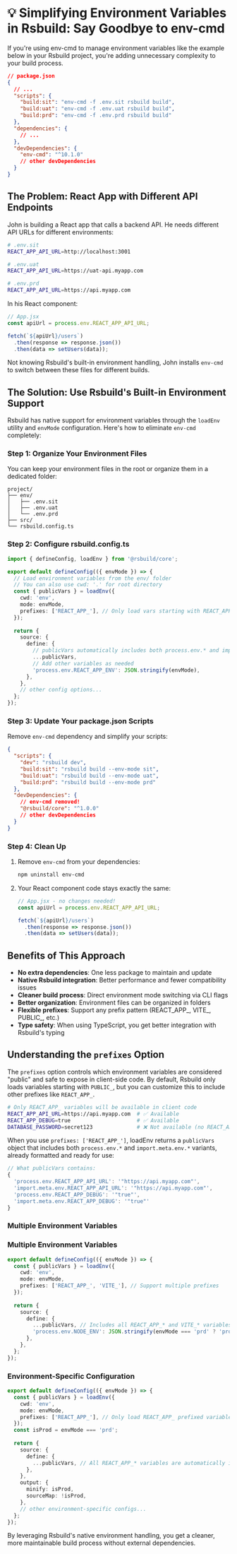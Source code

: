 # 💡 Simplifying Environment Variables in Rsbuild: Say Goodbye to env-cmd

If you're using env-cmd to manage environment variables like the example below in your Rsbuild project, you're adding unnecessary complexity to your build process.

```json
// package.json
{
  // ...
  "scripts": {
    "build:sit": "env-cmd -f .env.sit rsbuild build",
    "build:uat": "env-cmd -f .env.uat rsbuild build",
    "build:prd": "env-cmd -f .env.prd rsbuild build"
  },
  "dependencies": {
    // ...
  },
  "devDependencies": {
    "env-cmd": "^10.1.0"
    // other devDependencies
  }
}
```

## The Problem: React App with Different API Endpoints

John is building a React app that calls a backend API. He needs different API URLs for different environments:

```bash
# .env.sit
REACT_APP_API_URL=http://localhost:3001

# .env.uat  
REACT_APP_API_URL=https://uat-api.myapp.com

# .env.prd
REACT_APP_API_URL=https://api.myapp.com
```

In his React component:
```jsx
// App.jsx
const apiUrl = process.env.REACT_APP_API_URL;

fetch(`${apiUrl}/users`)
  .then(response => response.json())
  .then(data => setUsers(data));
```

Not knowing Rsbuild's built-in environment handling, John installs `env-cmd` to switch between these files for different builds.

## The Solution: Use Rsbuild's Built-in Environment Support

Rsbuild has native support for environment variables through the `loadEnv` utility and `envMode` configuration. Here's how to eliminate `env-cmd` completely:

### Step 1: Organize Your Environment Files

You can keep your environment files in the root or organize them in a dedicated folder:

```
project/
├── env/
│   ├── .env.sit
│   ├── .env.uat
│   └── .env.prd
├── src/
└── rsbuild.config.ts
```

### Step 2: Configure rsbuild.config.ts

```typescript
import { defineConfig, loadEnv } from '@rsbuild/core';

export default defineConfig(({ envMode }) => {
  // Load environment variables from the env/ folder
  // You can also use cwd: '.' for root directory
  const { publicVars } = loadEnv({
    cwd: 'env',
    mode: envMode,
    prefixes: ['REACT_APP_'], // Only load vars starting with REACT_APP_
  });
  
  return {
    source: {
      define: {
        // publicVars automatically includes both process.env.* and import.meta.env.* variants
        ...publicVars,
        // Add other variables as needed
        'process.env.REACT_APP_ENV': JSON.stringify(envMode),
      },
    },
    // other config options...
  };
});
```

### Step 3: Update Your package.json Scripts

Remove `env-cmd` dependency and simplify your scripts:

```json
{
  "scripts": {
    "dev": "rsbuild dev",
    "build:sit": "rsbuild build --env-mode sit",
    "build:uat": "rsbuild build --env-mode uat", 
    "build:prd": "rsbuild build --env-mode prd"
  },
  "devDependencies": {
    // env-cmd removed!
    "@rsbuild/core": "^1.0.0"
    // other devDependencies
  }
}
```

### Step 4: Clean Up

1. Remove `env-cmd` from your dependencies:
   ```bash
   npm uninstall env-cmd
   ```

2. Your React component code stays exactly the same:
   ```jsx
   // App.jsx - no changes needed!
   const apiUrl = process.env.REACT_APP_API_URL;
   
   fetch(`${apiUrl}/users`)
     .then(response => response.json())
     .then(data => setUsers(data));
   ```

## Benefits of This Approach

- **No extra dependencies**: One less package to maintain and update
- **Native Rsbuild integration**: Better performance and fewer compatibility issues  
- **Cleaner build process**: Direct environment mode switching via CLI flags
- **Better organization**: Environment files can be organized in folders
- **Flexible prefixes**: Support any prefix pattern (REACT_APP_, VITE_, PUBLIC_, etc.)
- **Type safety**: When using TypeScript, you get better integration with Rsbuild's typing

## Understanding the `prefixes` Option

The `prefixes` option controls which environment variables are considered "public" and safe to expose in client-side code. By default, Rsbuild only loads variables starting with `PUBLIC_`, but you can customize this to include other prefixes like `REACT_APP_`.

```bash
# Only REACT_APP_ variables will be available in client code
REACT_APP_API_URL=https://api.myapp.com  # ✅ Available
REACT_APP_DEBUG=true                     # ✅ Available  
DATABASE_PASSWORD=secret123              # ❌ Not available (no REACT_APP_ prefix)
```

When you use `prefixes: ['REACT_APP_']`, loadEnv returns a `publicVars` object that includes both `process.env.*` and `import.meta.env.*` variants, already formatted and ready for use:

```typescript
// What publicVars contains:
{
  'process.env.REACT_APP_API_URL': '"https://api.myapp.com"',
  'import.meta.env.REACT_APP_API_URL': '"https://api.myapp.com"',
  'process.env.REACT_APP_DEBUG': '"true"',
  'import.meta.env.REACT_APP_DEBUG': '"true"'
}
```

### Multiple Environment Variables

### Multiple Environment Variables

```typescript
export default defineConfig(({ envMode }) => {
  const { publicVars } = loadEnv({
    cwd: 'env',
    mode: envMode,
    prefixes: ['REACT_APP_', 'VITE_'], // Support multiple prefixes
  });
  
  return {
    source: {
      define: {
        ...publicVars, // Includes all REACT_APP_* and VITE_* variables
        'process.env.NODE_ENV': JSON.stringify(envMode === 'prd' ? 'production' : 'development'),
      },
    },
  };
});
```

### Environment-Specific Configuration

```typescript
export default defineConfig(({ envMode }) => {
  const { publicVars } = loadEnv({
    cwd: 'env',
    mode: envMode,
    prefixes: ['REACT_APP_'], // Only load REACT_APP_ prefixed variables
  });
  const isProd = envMode === 'prd';
  
  return {
    source: {
      define: {
        ...publicVars, // All REACT_APP_* variables are automatically included
      },
    },
    output: {
      minify: isProd,
      sourceMap: !isProd,
    },
    // other environment-specific configs...
  };
});
```

By leveraging Rsbuild's native environment handling, you get a cleaner, more maintainable build process without external dependencies.
